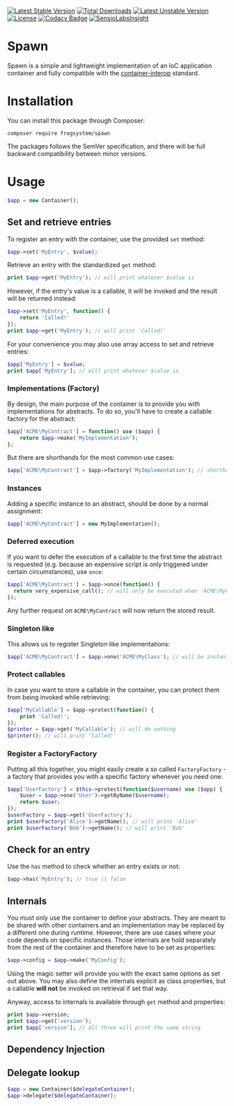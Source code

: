 [![Latest Stable Version](https://poser.pugx.org/frogsystem/spawn/v/stable)](https://packagist.org/packages/frogsystem/spawn) [![Total Downloads](https://poser.pugx.org/frogsystem/spawn/downloads)](https://packagist.org/packages/frogsystem/spawn) [![Latest Unstable Version](https://poser.pugx.org/frogsystem/spawn/v/unstable)](https://packagist.org/packages/frogsystem/spawn) [![License](https://poser.pugx.org/frogsystem/spawn/license)](https://packagist.org/packages/frogsystem/spawn)
[![Codacy Badge](https://www.codacy.com/project/badge/915b4386f900427e8b9e428b9d576e30)](https://www.codacy.com/app/mail_6/spawn)
[![SensioLabsInsight](https://insight.sensiolabs.com/projects/a64ecd12-c01d-446f-b60e-3b4b5dc55f3e/mini.png)](https://insight.sensiolabs.com/projects/a64ecd12-c01d-446f-b60e-3b4b5dc55f3e)

# Spawn
Spawn is a simple and lightweight implementation of an IoC application container and fully compatible with the [container-interop](https://github.com/container-interop/container-interop) standard.

# Installation
You can install this package through Composer:
```
composer require frogsystem/spawn
```
The packages follows the SemVer specification, and there will be full backward compatibility between minor versions.

# Usage

```php
$app = new Container();
````

## Set and retrieve entries
To register an entry with the container, use the provided `set` method:
```php
$app->set('MyEntry', $value);
```

Retrieve an entry with the standardized `get` method:
```php
print $app->get('MyEntry'); // will print whatever $value is
```
However, if the entry's value is a callable, it will be invoked and the result will be returned instead:
```php
$app->set('MyEntry', function() {
    return 'Called!'
});
print $app->get('MyEntry'); // will print 'Called!'
```

For your convenience you may also use array access to set and retrieve entries:
```php
$app['MyEntry'] = $value;
print $app['MyEntry']; // will print whatever $value is
```


### Implementations (Factory)
By design, the main purpose of the container is to provide you with implementations for abstracts. To do so, you'll have to create a callable factory for the abstract:
```php
$app['ACME\MyContract'] = function() use ($app) {
    return $app->make('MyImplementation');
};
```
But there are shorthands for the most common use cases:
```php
$app['ACME\MyContract'] = $app->factory('MyImplementation'); // shorthand for the statement above
```

### Instances
Adding a specific instance to an abstract, should be done by a normal assignment:
```php
$app['ACME\MyContract'] = new MyImplementation();
```

### Deferred execution
If you want to defer the execution of a callable to the first time the abstract is requested (e.g. because an expensive script is only triggered under certain circumstances), use `once`:
```php
$app['ACME\MyContract'] = $app->once(function() {
  return very_expensive_call(); // will only be executed when 'ACME\MyContract' is actually requested
});
```
Any further request on `ACME\MyContract` will now return the stored result.

### Singleton like
This allows us to register Singleton like implementations:
```php
$app['ACME\MyContract'] = $app->one('ACME\MyClass'); // will be instantiated on the first request and returns the same object every time
```

### Protect callables
In case you want to store a callable in the container, you can protect them from being invoked while retrieving:
```php
$app['MyCallable'] = $app->protect(function() {
    print 'Called!';
});
$printer = $app->get('MyCallable'); // will do nothing
$printer(); // will print 'Called!'
```

### Register a FactoryFactory
Putting all this together, you might easily create a so called `FactoryFactory` - a factory that provides you with a specific factory whenever you need one:
```php
$app['UserFactory'] = $this->protect(function($username) use ($app) {
    $user = $app->one('User')->getByName($username);
    return $user;
});
$userFactory = $app->get('UserFactory');
print $userFactory('Alice')->getName(); // will print 'Alice'
print $userFactory('Bob')->getName(); // will print 'Bob'
```

## Check for an entry
Use the `has` method to check whether an entry exists or not:
```php
$app->has('MyEntry'); // true || false
```

## Internals
You must only use the container to define your abstracts. They are meant to be shared with other containers and an implementation may be replaced by a different one during runtime. However, there are use cases where your code depends on specific instances. Those internals are hold separately from the rest of the container and therefore have to be set as properties:
```php
$app->config = $app->make('MyConfig');
```
Using the magic setter will provide you with the exact same options as set out above. You may also define the internals explicit as class properties, but a callable __will not__ be invoked on retrieval if set that way.

Anyway, access to internals is available through `get` method and properties:
```php
print $app->version;
print $app->get('version');
print $app['version']; // all three will print the same string
```

## Dependency Injection


## Delegate lookup
```php
$app = new Container($delegateContainer);
$app->delegate($delegateContainer);
```
